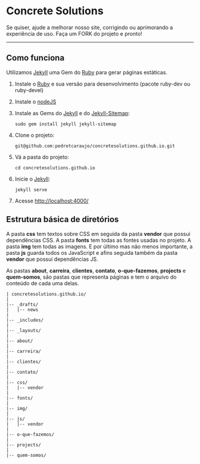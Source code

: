 Concrete Solutions
==========
Se quiser, ajude a melhorar nosso site, corrigindo ou aprimorando a experiência de uso. Faça um FORK do projeto e pronto!

----------

Como funciona
----------
Utilizamos [Jekyll](http://jekyllrb.com) uma Gem do [Ruby](http://www.ruby-lang.org/) para gerar páginas estáticas.

1. Instale o [Ruby](http://www.ruby-lang.org/pt/downloads/) e sua versão para desenvolvimento (pacote ruby-dev ou ruby-devel)

2. Instale o [nodeJS](http://nodejs.org/download/)

3. Instale as Gems do [Jekyll](http://jekyllrb.com/) e do [Jekyll-Sitemap](https://github.com/jekyll/jekyll-sitemap):
    ```
    sudo gem install jekyll jekyll-sitemap
    ```

4. Clone o projeto:
    ```
    git@github.com:pedrotcaraujo/concretesolutions.github.io.git
    ```

5. Vá a pasta do projeto:
    ```
    cd concretesolutions.github.io
    ```

6. Inicie o [Jekyll](http://jekyllrb.com/):
    ```
    jekyll serve
    ```

7. Acesse [http://localhost:4000/](http://localhost:4000/)


Estrutura básica de diretórios
----------
A pasta **css** tem textos sobre CSS em seguida da pasta **vendor** que possui dependências CSS. A pasta **fonts** tem todas as fontes usadas no projeto. A pasta **img** tem todas as imagens. E por último mas não menos importante, a pasta **js** guarda todos os JavaScript e afins seguida também da pasta **vendor** que possui dependências JS.

As pastas **about**, **carreira**, **clientes**, **contato**, **o-que-fazemos**, **projects** e **quem-somos**, são pastas que representa páginas e tem o arquivo do conteúdo de cada uma delas.


```
| concretesolutions.github.io/
|
|-- _drafts/
|   |-- news
|
|-- _includes/
|
|-- _layouts/
|
|-- about/
|
|-- carreira/
|
|-- clientes/
|
|-- contato/
|
|-- css/
|   |-- vendor
|
|-- fonts/
|
|-- img/
|
|-- js/
|   |-- vendor
|
|-- o-que-fazemos/
|
|-- projects/
|
|-- quem-somos/
```


